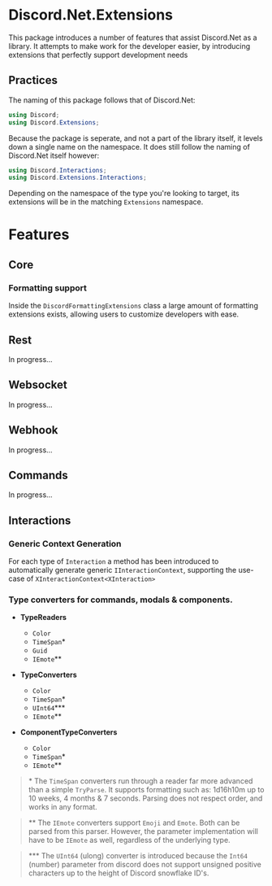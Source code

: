 # Discord.Net.Extensions

This package introduces a number of features that assist Discord.Net as a library. 
It attempts to make work for the developer easier, by introducing extensions that perfectly support development needs

## Practices

The naming of this package follows that of Discord.Net:

```cs
using Discord;
using Discord.Extensions;
```

Because the package is seperate, and not a part of the library itself, it levels down a single name on the namespace. 
It does still follow the naming of Discord.Net itself however:

```cs
using Discord.Interactions;
using Discord.Extensions.Interactions;
```

Depending on the namespace of the type you're looking to target, its extensions will be in the matching `Extensions` namespace.

# Features

## Core

### Formatting support

Inside the `DiscordFormattingExtensions` class a large amount of formatting extensions exists, allowing users to customize developers with ease.

## Rest

In progress...

## Websocket

In progress...

## Webhook

In progress...

## Commands

In progress...

## Interactions

### Generic Context Generation

For each type of `Interaction` a method has been introduced to automatically generate generic `IInteractionContext`, 
supporting the use-case of `XInteractionContext<XInteraction>`

### Type converters for commands, modals & components.

- **TypeReaders**
  - `Color`
  - `TimeSpan`\*
  - `Guid`
  - `IEmote`\*\*

- **TypeConverters**
  - `Color`
  - `TimeSpan`\*
  - `UInt64`\*\*\*
  - `IEmote`\*\*

- **ComponentTypeConverters**
  - `Color`
  - `TimeSpan`\*
  - `IEmote`\*\*

> \* The `TimeSpan` converters run through a reader far more advanced than a simple `TryParse`. 
> It supports formatting such as: 1d16h10m up to 10 weeks, 4 months & 7 seconds. Parsing does not respect order, and works in any format.

> \*\* The `IEmote` converters support `Emoji` and `Emote`. Both can be parsed from this parser. 
> However, the parameter implementation will have to be `IEmote` as well, regardless of the underlying type.

> \*\*\* The `UInt64` (ulong) converter is introduced because the `Int64` (number) 
> parameter from discord does not support unsigned positive characters up to the height of Discord snowflake ID's.
